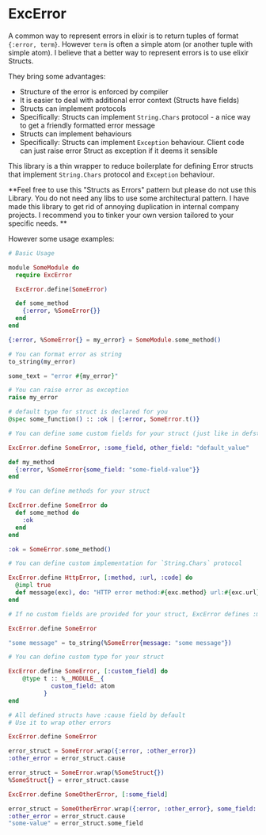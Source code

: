 # ExcError

A common way to represent errors in elixir is to return tuples of format `{:error, term}`.
However `term` is often a simple atom (or another tuple with simple atom).
I believe that a better way to represent errors is to use elixir Structs.

They bring some advantages:

* Structure of the error is enforced by compiler
* It is easier to deal with additional error context (Structs have fields)
* Structs can implement protocols
* Specifically: Structs can implement `String.Chars` protocol - a nice way to get a friendly formatted error message
* Structs can implement behaviours
* Specifically: Structs can implement `Exception` behaviour. Client code can just raise error Struct as exception if it deems it sensible

This library is a thin wrapper to reduce boilerplate for defining Error structs that implement `String.Chars` protocol and `Exception` behaviour.

**Feel free to use this "Structs as Errors" pattern but please do not use this Library.
You do not need any libs to use some architectural pattern.
I have made this library to get rid of annoying duplication in internal company projects.
I recommend you to tinker your own version tailored to your specific needs.
**

However some usage examples:

```elixir
# Basic Usage

module SomeModule do
  require ExcError

  ExcError.define(SomeError)

  def some_method
    {:error, %SomeError{}}
  end
end

{:error, %SomeError{} = my_error} = SomeModule.some_method()

# You can format error as string
to_string(my_error)

some_text = "error #{my_error}"

# You can raise error as exception
raise my_error

# default type for struct is declared for you
@spec some_function() :: :ok | {:error, SomeError.t()}

# You can define some custom fields for your struct (just like in defstruct)

ExcError.define SomeError, :some_field, other_field: "default_value"

def my_method
  {:error, %SomeError{some_field: "some-field-value"}}
end

# You can define methods for your struct

ExcError.define SomeError do
  def some_method do
    :ok
  end
end

:ok = SomeError.some_method()

# You can define custom implementation for `String.Chars` protocol

ExcError.define HttpError, [:method, :url, :code] do
  @impl true
  def message(exc), do: "HTTP error method:#{exc.method} url:#{exc.url} code:#{exc.code}"
end

# If no custom fields are provided for your struct, ExcError defines :message field by default:

ExcError.define SomeError

"some message" = to_string(%SomeError{message: "some message"})

# You can define custom type for your struct

ExcError.define SomeError, [:custom_field] do
    @type t :: %__MODULE__{
            custom_field: atom
          }
end

# All defined structs have :cause field by default
# Use it to wrap other errors

ExcError.define SomeError

error_struct = SomeError.wrap({:error, :other_error})
:other_error = error_struct.cause

error_struct = SomeError.wrap(%SomeStruct{})
%SomeStruct{} = error_struct.cause

ExcError.define SomeOtherError, [:some_field]

error_struct = SomeOtherError.wrap({:error, :other_error}, some_field: "some-value")
:other_error = error_struct.cause
"some-value" = error_struct.some_field

```




